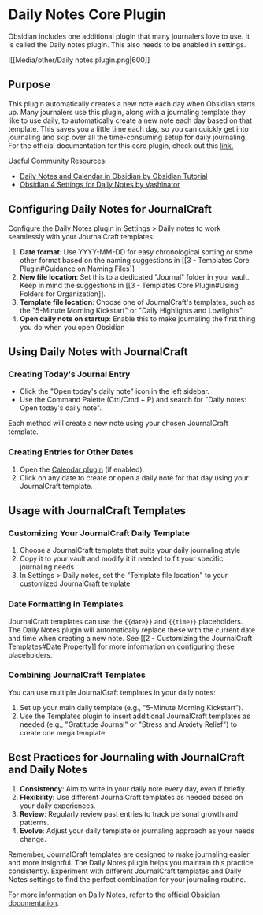 
# Daily Notes Core Plugin

Obsidian includes one additional plugin that many journalers love to use. It is called the Daily notes plugin. This also needs to be enabled in settings.

![[Media/other/Daily notes plugin.png|600]]

## Purpose
This plugin automatically creates a new note each day when Obsidian starts up. Many journalers use this plugin, along with a journaling template they like to use daily, to automatically create a new note each day based on that template. This saves you a little time each day, so you can quickly get into journaling and skip over all the time-consuming setup for daily journaling. For the official documentation for this core plugin, check out this [link.](https://help.obsidian.md/Plugins/Daily+notes)

Useful Community Resources:
- [Daily Notes and Calendar in Obsidian  by Obsidian Tutorial](https://youtu.be/cs1msUGolqs)
- [Obsidian 4 Settings for Daily Notes by Vashinator](https://youtu.be/z38YJm8Acck)

## Configuring Daily Notes for JournalCraft

Configure the Daily Notes plugin in Settings > Daily notes to work seamlessly with your JournalCraft templates:

1. **Date format**: Use YYYY-MM-DD for easy chronological sorting or some other format based on the naming suggestions in [[3 - Templates Core Plugin#Guidance on Naming Files]]
2. **New file location**: Set this to a dedicated "Journal" folder in your vault. Keep in mind the suggestions in [[3 - Templates Core Plugin#Using Folders for Organization]].
3. **Template file location**: Choose one of JournalCraft's templates, such as the "5-Minute Morning Kickstart" or "Daily Highlights and Lowlights".
4. **Open daily note on startup**: Enable this to make journaling the first thing you do when you open Obsidian

## Using Daily Notes with JournalCraft

### Creating Today's Journal Entry

- Click the "Open today's daily note" icon in the left sidebar.
- Use the Command Palette (Ctrl/Cmd + P) and search for "Daily notes: Open today's daily note".

Each method will create a new note using your chosen JournalCraft template.

### Creating Entries for Other Dates

1. Open the [Calendar plugin](https://obsidian.md/plugins?id=calendar) (if enabled).
2. Click on any date to create or open a daily note for that day using your JournalCraft template.

## Usage with JournalCraft Templates

### Customizing Your JournalCraft Daily Template

1. Choose a JournalCraft template that suits your daily journaling style
2. Copy it to your vault and modify it if needed to fit your specific journaling needs
3. In Settings > Daily notes, set the "Template file location" to your customized JournalCraft template

### Date Formatting in Templates

JournalCraft templates can use the `{{date}}` and `{{time}}` placeholders. The Daily Notes plugin will automatically replace these with the current date and time when creating a new note. See [[2 - Customizing the JournalCraft Templates#Date Property]] for more information on configuring these placeholders.

### Combining JournalCraft Templates

You can use multiple JournalCraft templates in your daily notes:
1. Set up your main daily template (e.g., "5-Minute Morning Kickstart").
2. Use the Templates plugin to insert additional JournalCraft templates as needed (e.g., "Gratitude Journal" or "Stress and Anxiety Relief") to create one mega template.

## Best Practices for Journaling with JournalCraft and Daily Notes

1. **Consistency**: Aim to write in your daily note every day, even if briefly.
2. **Flexibility**: Use different JournalCraft templates as needed based on your daily experiences.
3. **Review**: Regularly review past entries to track personal growth and patterns.
4. **Evolve**: Adjust your daily template or journaling approach as your needs change.

Remember, JournalCraft templates are designed to make journaling easier and more insightful. The Daily Notes plugin helps you maintain this practice consistently. Experiment with different JournalCraft templates and Daily Notes settings to find the perfect combination for your journaling routine.

For more information on Daily Notes, refer to the [official Obsidian documentation](https://help.obsidian.md/Plugins/Daily+notes).